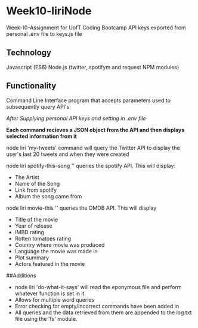 # Week10-liriNode
Week-10-Assignment for UofT Coding Bootcamp
API keys exported from personal .env file to keys.js file
 
## Technology
Javascript (ES6) 
Node.js (twitter, spotifym and request NPM modules)
## Functionality
Command Line Interface program that accepts parameters used to subsequently query API's

_After Supplying personal API keys and setting in .env file_
 
**Each command recieves a JSON object from the API and then displays selected information from it** 

node liri 'my-tweets' command will query the Twitter API to display the user's last 20 tweets and when they were created 

node liri spotify-this-song '<songname>'  queries the spotify API. This will display: 
* The Artist
* Name of the Song
* Link from spotify 
* Album the song came from

node liri movie-this '<movie-name>'  queries the OMDB API. This will display 
* Title of the movie
* Year of release 
* IMBD rating 
* Rotten tomatoes rating
* Country where movie was produced
* Language the movie was made in
* Plot summary 
* Actors featured in the movie
 
##Additions
* node liri 'do-what-it-says' will read the eponymous file and perform whatever function is set in it.  
* Allows for multiple word queries
* Error checking for empty/incorrect commands have been added in
* All queries and the data retrieved from them are appended to the log.txt file using the 'fs' module. 





